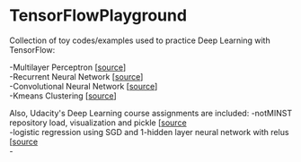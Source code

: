 # TensorFlowPlayground
Collection of toy codes/examples used to practice Deep Learning with TensorFlow:

-Multilayer Perceptron [[source](/TF_mlp_mnist.py)] <br>
-Recurrent Neural Network [[source](/TF_RNN_mnist.py)]<br>
-Convolutional Neural Network [[source](/TF_CNN_mnist.py)]<br>
-Kmeans Clustering [[source](/TF_Kmeans.py)]

Also, Udacity's Deep Learning course assignments are included:
-notMINST repository load, visualization and pickle [[source](/Ud730_DeepLearning_Tensorflow/Ud730_A1_noMNIST.ipynb)<br>
-logistic regression using SGD and 1-hidden layer neural network with relus [[source](/Ud730_DeepLearning_Tensorflow/Ud730_A2_fullyconected.ipynb) <br>
-<br>
